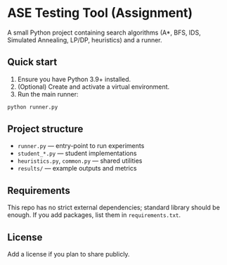 # ASE Testing Tool (Assignment)

A small Python project containing search algorithms (A\*, BFS, IDS, Simulated Annealing, LP/DP, heuristics) and a runner.

## Quick start

1. Ensure you have Python 3.9+ installed.
2. (Optional) Create and activate a virtual environment.
3. Run the main runner:

```bash
python runner.py
```

## Project structure

- `runner.py` — entry-point to run experiments
- `student_*.py` — student implementations
- `heuristics.py`, `common.py` — shared utilities
- `results/` — example outputs and metrics

## Requirements

This repo has no strict external dependencies; standard library should be enough. If you add packages, list them in `requirements.txt`.

## License

Add a license if you plan to share publicly.
